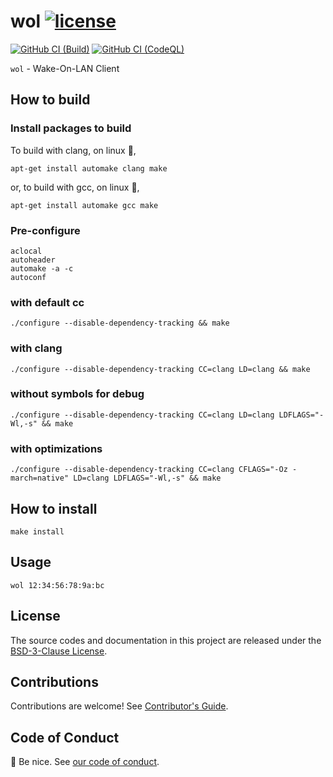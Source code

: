 # wol [![license][license-image]][license-url]

[![GitHub CI (Build)][github-build-image]][github-build-url] [![GitHub CI (CodeQL)][github-codeql-image]][github-codeql-url]

`wol` - Wake-On-LAN Client

## How to build

### Install packages to build

To build with clang, on linux :penguin:,

```shell
apt-get install automake clang make
```

or, to build with gcc, on linux :penguin:,

```shell
apt-get install automake gcc make
```

### Pre-configure

```shell
aclocal
autoheader
automake -a -c
autoconf
```

### with default cc

```shell
./configure --disable-dependency-tracking && make
```

### with clang

```shell
./configure --disable-dependency-tracking CC=clang LD=clang && make
```

### without symbols for debug

```shell
./configure --disable-dependency-tracking CC=clang LD=clang LDFLAGS="-Wl,-s" && make
```

### with optimizations

```shell
./configure --disable-dependency-tracking CC=clang CFLAGS="-Oz -march=native" LD=clang LDFLAGS="-Wl,-s" && make
```

## How to install

```shell
make install
```

## Usage

```shell
wol 12:34:56:78:9a:bc
```

## License

The source codes and documentation in this project are released under the [BSD-3-Clause License](https://github.com/kei-g/wol/blob/main/COPYING).

## Contributions

Contributions are welcome! See [Contributor's Guide](https://github.com/kei-g/wol/blob/main/CONTRIBUTING.md).

## Code of Conduct

:clap: Be nice. See [our code of conduct](https://github.com/kei-g/wol/blob/main/CODE_OF_CONDUCT.md).

[github-build-image]:https://github.com/kei-g/wol/actions/workflows/build.yml/badge.svg
[github-build-url]:https://github.com/kei-g/wol/actions/workflows/build.yml
[github-codeql-image]:https://github.com/kei-g/wol/actions/workflows/codeql.yml/badge.svg
[github-codeql-url]:https://github.com/kei-g/wol/actions/workflows/codeql.yml
[github-url]:https://github.com/kei-g/wol
[license-image]:https://img.shields.io/github/license/kei-g/wol
[license-url]:https://opensource.org/licenses/BSD-3-Clause
